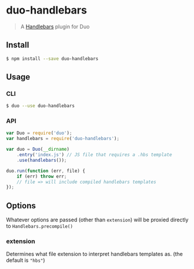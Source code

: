 # duo-handlebars

> A [Handlebars](http://handlebarsjs.com/) plugin for Duo

## Install

```sh
$ npm install --save duo-handlebars
```

## Usage

### CLI

```sh
$ duo --use duo-handlebars
```

### API

```js
var Duo = require('duo');
var handlebars = require('duo-handlebars');

var duo = Duo(__dirname)
    .entry('index.js') // JS file that requires a .hbs template
    .use(handlebars());

duo.run(function (err, file) {
    if (err) throw err;
    // file => will include compiled handlebars templates
});
```

## Options

Whatever options are passed (other than `extension`) will be proxied directly to `Handlebars.precompile()`

### extension

Determines what file extension to interpret handlebars templates as. (the default is `"hbs"`)

